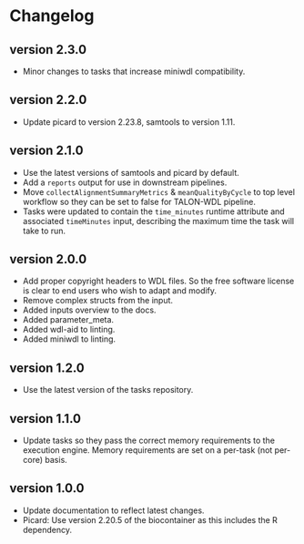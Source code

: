 Changelog
==========

<!--
Newest changes should be on top.

This document is user facing. Please word the changes in such a way
that users understand how the changes affect the new version.
-->

version 2.3.0
---------------------------
+ Minor changes to tasks that increase miniwdl compatibility.

version 2.2.0
---------------------------
+ Update picard to version 2.23.8, samtools to version 1.11.

version 2.1.0
---------------------------
+ Use the latest versions of samtools and picard by default.
+ Add a `reports` output for use in downstream pipelines.
+ Move `collectAlignmentSummaryMetrics` & `meanQualityByCycle` to top level
  workflow so they can be set to false for TALON-WDL pipeline.
+ Tasks were updated to contain the `time_minutes` runtime attribute and
  associated `timeMinutes` input, describing the maximum time the task will
  take to run.

version 2.0.0
---------------------------
+ Add proper copyright headers to WDL files. So the free software license
  is clear to end users who wish to adapt and modify.
+ Remove complex structs from the input.
+ Added inputs overview to the docs.
+ Added parameter_meta.
+ Added wdl-aid to linting.
+ Added miniwdl to linting.

version 1.2.0
---------------------------
+ Use the latest version of the tasks repository.

version 1.1.0
---------------------------
+ Update tasks so they pass the correct memory requirements to the 
  execution engine. Memory requirements are set on a per-task (not
  per-core) basis.


version 1.0.0
---------------------------
+ Update documentation to reflect latest changes.
+ Picard: Use version 2.20.5 of the biocontainer as this includes
  the R dependency.
